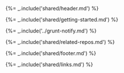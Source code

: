 {%= _.include('shared/header.md') %}

{%= _.include('shared/getting-started.md') %}

{%= _.include('../grunt-notify.md') %}

{%= _.include('shared/related-repos.md') %}

{%= _.include('shared/footer.md') %}

{%= _.include('shared/links.md') %}
